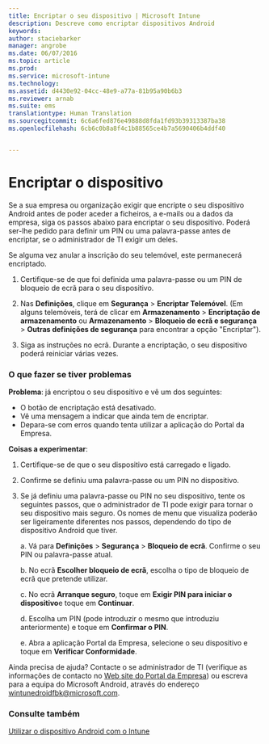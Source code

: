 ```yaml
---
title: Encriptar o seu dispositivo | Microsoft Intune
description: Descreve como encriptar dispositivos Android
keywords: 
author: staciebarker
manager: angrobe
ms.date: 06/07/2016
ms.topic: article
ms.prod: 
ms.service: microsoft-intune
ms.technology: 
ms.assetid: d4430e92-04cc-48e9-a77a-81b95a90b6b3
ms.reviewer: arnab
ms.suite: ems
translationtype: Human Translation
ms.sourcegitcommit: 6c6a6fed876e49888d8fda1fd93b39313387ba38
ms.openlocfilehash: 6cb6c0b8a8f4c1b88565ce4b7a5690406b4ddf40


---
```



# Encriptar o dispositivo

Se a sua empresa ou organização exigir que encripte o seu dispositivo Android antes de poder aceder a ficheiros, a e-mails ou a dados da empresa, siga os passos abaixo para encriptar o seu dispositivo. Poderá ser-lhe pedido para definir um PIN ou uma palavra-passe antes de encriptar, se o administrador de TI exigir um deles.

Se alguma vez anular a inscrição do seu telemóvel, este permanecerá encriptado.

1.  Certifique-se de que foi definida uma palavra-passe ou um PIN de bloqueio de ecrã para o seu dispositivo.

2.  Nas **Definições**, clique em **Segurança** &gt; **Encriptar Telemóvel**.
    (Em alguns telemóveis, terá de clicar em **Armazenamento** &gt; **Encriptação de armazenamento** ou **Armazenamento** &gt; **Bloqueio de ecrã e segurança** &gt; **Outras definições de segurança** para encontrar a opção "Encriptar").

3.  Siga as instruções no ecrã. Durante a encriptação, o seu dispositivo poderá reiniciar várias vezes.

### O que fazer se tiver problemas
**Problema**: já encriptou o seu dispositivo e vê um dos seguintes:

- O botão de encriptação está desativado.
- Vê uma mensagem a indicar que ainda tem de encriptar.
- Depara-se com erros quando tenta utilizar a aplicação do Portal da Empresa.

**Coisas a experimentar**: 

1. Certifique-se de que o seu dispositivo está carregado e ligado.

2. Confirme se definiu uma palavra-passe ou um PIN no dispositivo.

3. Se já definiu uma palavra-passe ou PIN no seu dispositivo, tente os seguintes passos, que o administrador de TI pode exigir para tornar o seu dispositivo mais seguro. Os nomes de menu que visualiza poderão ser ligeiramente diferentes nos passos, dependendo do tipo de dispositivo Android que tiver.

    a. Vá para **Definições** > **Segurança** > **Bloqueio de ecrã**. Confirme o seu PIN ou palavra-passe atual.

    b. No ecrã **Escolher bloqueio de ecrã**, escolha o tipo de bloqueio de ecrã que pretende utilizar.

    c. No ecrã **Arranque seguro**, toque em **Exigir PIN para iniciar o dispositivo**e toque em **Continuar**.

    d. Escolha um PIN (pode introduzir o mesmo que introduziu anteriormente) e toque em **Confirmar o PIN**.

    e. Abra a aplicação Portal da Empresa, selecione o seu dispositivo e toque em **Verificar Conformidade**.

Ainda precisa de ajuda? Contacte o se administrador de TI (verifique as informações de contacto no [Web site do Portal da Empresa](http://portal.manage.microsoft.com)) ou escreva para a equipa do Microsoft Android, através do endereço wintunedroidfbk@microsoft.com.

### Consulte também
[Utilizar o dispositivo Android com o Intune](using-your-android-device-with-intune.md)



<!--HONumber=Aug16_HO2-->


